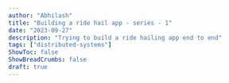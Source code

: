 ```yaml
---
author: "Abhilash"
title: "Building a ride hail app - series - 1"
date: "2023-09-27"
description: "Trying to build a ride hailing app end to end"
tags: ["distributed-systems"]
ShowToc: false
ShowBreadCrumbs: false
draft: true
---
```


